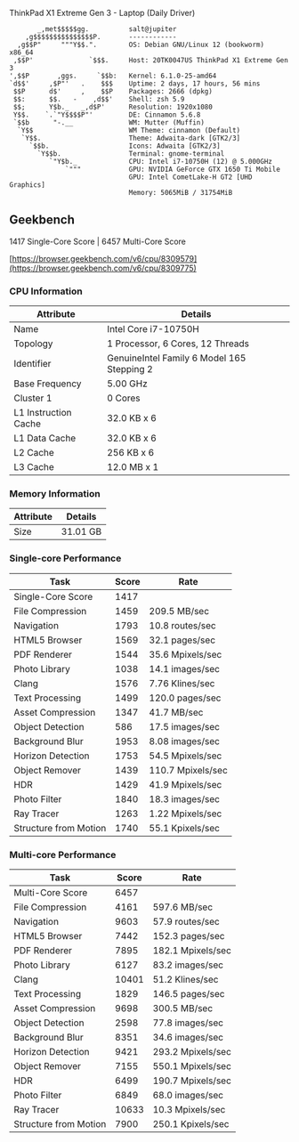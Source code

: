 ThinkPad X1 Extreme Gen 3 - Laptop (Daily Driver)
```
       _,met$$$$$gg.          salt@jupiter 
    ,g$$$$$$$$$$$$$$$P.       ------------ 
  ,g$$P"     """Y$$.".        OS: Debian GNU/Linux 12 (bookworm) x86_64 
 ,$$P'              `$$$.     Host: 20TK0047US ThinkPad X1 Extreme Gen 3 
',$$P       ,ggs.     `$$b:   Kernel: 6.1.0-25-amd64 
`d$$'     ,$P"'   .    $$$    Uptime: 2 days, 17 hours, 56 mins 
 $$P      d$'     ,    $$P    Packages: 2666 (dpkg) 
 $$:      $$.   -    ,d$$'    Shell: zsh 5.9 
 $$;      Y$b._   _,d$P'      Resolution: 1920x1080 
 Y$$.    `.`"Y$$$$P"'         DE: Cinnamon 5.6.8 
 `$$b      "-.__              WM: Mutter (Muffin) 
  `Y$$                        WM Theme: cinnamon (Default) 
   `Y$$.                      Theme: Adwaita-dark [GTK2/3] 
     `$$b.                    Icons: Adwaita [GTK2/3] 
       `Y$$b.                 Terminal: gnome-terminal 
          `"Y$b._             CPU: Intel i7-10750H (12) @ 5.000GHz 
              `"""            GPU: NVIDIA GeForce GTX 1650 Ti Mobile 
                              GPU: Intel CometLake-H GT2 [UHD Graphics] 
                              Memory: 5065MiB / 31754MiB
```
## Geekbench 
1417 Single-Core Score | 6457 Multi-Core Score

[https://browser.geekbench.com/v6/cpu/8309579](https://browser.geekbench.com/v6/cpu/8309775)

### CPU Information
| Attribute                 | Details                                   |
|---------------------------|-------------------------------------------|
| Name                      | Intel Core i7-10750H                    |
| Topology                  | 1 Processor, 6 Cores, 12 Threads         |
| Identifier                | GenuineIntel Family 6 Model 165 Stepping 2 |
| Base Frequency            | 5.00 GHz                                 |
| Cluster 1                 | 0 Cores                                   |
| L1 Instruction Cache      | 32.0 KB x 6                              |
| L1 Data Cache             | 32.0 KB x 6                              |
| L2 Cache                  | 256 KB x 6                               |
| L3 Cache                  | 12.0 MB x 1                              |


### Memory Information
| Attribute       | Details       |
|------------------|---------------|
| Size             | 31.01 GB      |


### Single-core Performance
| Task                      | Score         | Rate               |
|---------------------------|---------------|---------------------|
| Single-Core Score         | 1417          |                     |
| File Compression           | 1459          | 209.5 MB/sec        |
| Navigation                | 1793          | 10.8 routes/sec     |
| HTML5 Browser             | 1569          | 32.1 pages/sec      |
| PDF Renderer              | 1544          | 35.6 Mpixels/sec    |
| Photo Library             | 1038          | 14.1 images/sec     |
| Clang                     | 1576          | 7.76 Klines/sec     |
| Text Processing           | 1499          | 120.0 pages/sec     |
| Asset Compression         | 1347          | 41.7 MB/sec         |
| Object Detection          | 586           | 17.5 images/sec     |
| Background Blur           | 1953          | 8.08 images/sec     |
| Horizon Detection         | 1753          | 54.5 Mpixels/sec    |
| Object Remover            | 1439          | 110.7 Mpixels/sec   |
| HDR                       | 1429          | 41.9 Mpixels/sec    |
| Photo Filter              | 1840          | 18.3 images/sec     |
| Ray Tracer               | 1263          | 1.22 Mpixels/sec    |
| Structure from Motion     | 1740          | 55.1 Kpixels/sec    |


### Multi-core Performance
| Task                      | Score         | Rate               |
|---------------------------|---------------|---------------------|
| Multi-Core Score          | 6457          |                     |
| File Compression           | 4161          | 597.6 MB/sec        |
| Navigation                | 9603          | 57.9 routes/sec     |
| HTML5 Browser             | 7442          | 152.3 pages/sec     |
| PDF Renderer              | 7895          | 182.1 Mpixels/sec   |
| Photo Library             | 6127          | 83.2 images/sec     |
| Clang                     | 10401         | 51.2 Klines/sec     |
| Text Processing           | 1829          | 146.5 pages/sec     |
| Asset Compression         | 9698          | 300.5 MB/sec        |
| Object Detection          | 2598          | 77.8 images/sec     |
| Background Blur           | 8351          | 34.6 images/sec     |
| Horizon Detection         | 9421          | 293.2 Mpixels/sec   |
| Object Remover            | 7155          | 550.1 Mpixels/sec   |
| HDR                       | 6499          | 190.7 Mpixels/sec   |
| Photo Filter              | 6849          | 68.0 images/sec     |
| Ray Tracer               | 10633         | 10.3 Mpixels/sec    |
| Structure from Motion     | 7900          | 250.1 Kpixels/sec   |
